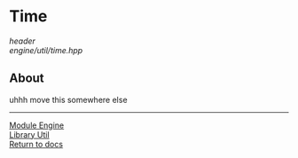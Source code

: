 # Time
*header*  
*engine/util/time.hpp*

## About
uhhh move this somewhere else

---

[Module Engine](../engine.md)  
[Library Util](util.md)  
[Return to docs](../../docs.md)